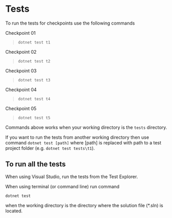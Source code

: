 # Tests

To run the tests for checkpoints use the following commands

Checkpoint 01

> `dotnet test t1`

Checkpoint 02

> `dotnet test t2`

Checkpoint 03

> `dotnet test t3`

Checkpoint 04

> `dotnet test t4`

Checkpoint 05

> `dotnet test t5`

Commands above works when your working directory is the `tests` directory.

If you want to run the tests from another working directory then use command `dotnet test [path]` where [path] is replaced with path to a test project folder (e.g. `dotnet test tests\t1`).

## To run all the tests

When using Visual Studio, run the tests from the Test Explorer.

When using terminal (or command line) run command

```dotnetcli
dotnet test
```

when the working directory is the directory where the solution file (*.sln) is located.

